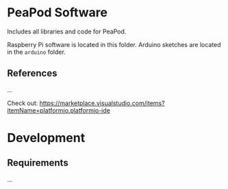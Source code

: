# PeaPod Software
 
Includes all libraries and code for PeaPod. 

Raspberry Pi software is located in this folder. Arduino sketches are located in the `arduino` folder.

## References

...

Check out: https://marketplace.visualstudio.com/items?itemName=platformio.platformio-ide

# Development

<!-- ## Requirements

Your computer can be used as the host computer (for the time being). Alternatively, a Raspberry Pi is used in the production setting.

1. Install _Node.JS_ and _npm_ (`sudo apt install nodejs npm` on Unix terminal);
2. Install _Node.JS_ dependencies (`npm i`);
3. ...

## Run

Execute `node .` to run the host computer software. -->

## Requirements

...

<!-- Raspberry Pi requirements? I.e. Node.js, Arduino CLI-->